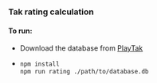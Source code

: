 ### Tak rating calculation

#### To run:
- Download the database from [PlayTak](www.playtak.com/games)
- 
  ```sh
  npm install
  npm run rating ./path/to/database.db
  ```
